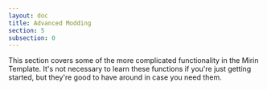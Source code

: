 ```yaml
---
layout: doc
title: Advanced Modding
section: 5
subsection: 0
---
```

This section covers some of the more complicated functionality in the Mirin Template. It's not necessary to learn these functions if you're just getting started, but they're good to have around in case you need them.


